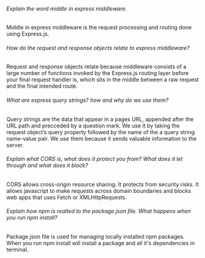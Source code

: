 ###### Explain the word middle in express middleware.
Middle in express middleware is the request processing and routing done using Express.js.

###### How do the request and response objects relate to express middleware?
 Request and response objects relate because middleware consists of a large number of functions invoked by the Express.js 
 routing layer before your final request handler is, which sits in the middle between a raw request and the final intended
 route. 

###### What are express query strings? how and why do we use them?
Query strings are the data that appear in a pages URL, appended after the URL path and precceded by a question mark.
We use it by taking the request object’s query property followed by the name of the a query string name-value pair. We use
them because it sends valuable information to the server. 

###### Explain what CORS is, what does it protect you from? What does it let through and what does it block?
CORS allows cross-origin resource sharing. It protects from security risks. It allows javascript to make requests across domain boundaries and blocks
web apps that uses Fetch or XMLHttpRequests.

###### Explain how npm is realted to the package.json file. What happens when you run npm install?
Package.json file is used for managing locally installed npm packages. When you run npm install will install a package and all it's dependencies 
in terminal.